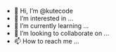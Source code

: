 - 👋 Hi, I’m @kutecode
- 👀 I’m interested in ...
- 🌱 I’m currently learning ...
- 💞️ I’m looking to collaborate on ...
- 📫 How to reach me ...

<!---
kutecode/kutecode is a ✨ special ✨ repository because its `README.md` (this file) appears on your GitHub profile.
You can click the Preview link to take a look at your changes.
--->
